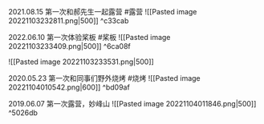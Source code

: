 2021.08.15 第一次和郝先生一起露营 #露营 
![[Pasted image 20221103232811.png|500]] ^c33cab

2022.06.10 第一次体验桨板 #桨板
![[Pasted image 20221103233409.png|500]] ^6ca08f


![[Pasted image 20221103233531.png|500]]

2020.05.23 第一次和同事们野外烧烤 #烧烤 
![[Pasted image 20221104010542.png|600]] ^bd09af

2019.06.07 第一次露营，妙峰山 
![[Pasted image 20221104011846.png|500]] ^5026db
